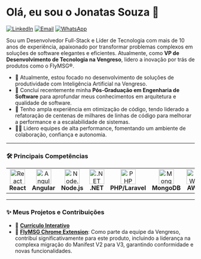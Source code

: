 # Olá, eu sou o Jonatas Souza 👋

<a href="https://www.linkedin.com/in/joonatassouza/"><img src="https://img.shields.io/badge/LinkedIn-0077B5?style=for-the-badge&logo=linkedin&logoColor=white" alt="LinkedIn"/></a>
<a href="mailto:jonatasfelipe2@hotmail.com"><img src="https://img.shields.io/badge/Email-0078D4?style=for-the-badge&logo=microsoft-outlook&logoColor=white" alt="Email"/></a>
<a href="https://wa.me/5545999295418" ><img src="https://img.shields.io/badge/WhatsApp-25D366?style=for-the-badge&logo=whatsapp&logoColor=white" alt="WhatsApp"/></a>

Sou um Desenvolvedor Full-Stack e Líder de Tecnologia com mais de 10 anos de experiência, apaixonado por transformar problemas complexos em soluções de software elegantes e eficientes. Atualmente, como **VP de Desenvolvimento de Tecnologia na Vengreso**, lidero a inovação por trás de produtos como o FlyMSG®.

- 🔭 Atualmente, estou focado no desenvolvimento de soluções de produtividade com Inteligência Artificial na Vengreso.
- 🌱 Concluí recentemente minha **Pós-Graduação em Engenharia de Software** para aprofundar meus conhecimentos em arquitetura e qualidade de software.
- 🚀 Tenho ampla experiência em otimização de código, tendo liderado a refatoração de centenas de milhares de linhas de código para melhorar a performance e a escalabilidade de sistemas.
- 👨‍💻 Lidero equipes de alta performance, fomentando um ambiente de colaboração, confiança e autonomia.

---

### 🛠️ Principais Competências

<table>
  <tr>
    <td align="center" width="120">
      <img src="https://cdn.jsdelivr.net/gh/devicons/devicon/icons/react/react-original.svg" width="40" height="40" alt="React" />
      <br><strong>React</strong>
    </td>
    <td align="center" width="120">
      <img src="https://cdn.jsdelivr.net/gh/devicons/devicon/icons/angularjs/angularjs-original.svg" width="40" height="40" alt="Angular" />
      <br><strong>Angular</strong>
    </td>
    <td align="center" width="120">
      <img src="https://cdn.jsdelivr.net/gh/devicons/devicon/icons/nodejs/nodejs-original.svg" width="40" height="40" alt="Node.js" />
      <br><strong>Node.js</strong>
    </td>
    <td align="center" width="120">
      <img src="https://cdn.jsdelivr.net/gh/devicons/devicon/icons/dotnetcore/dotnetcore-original.svg" width="40" height="40" alt=".NET" />
      <br><strong>.NET</strong>
    </td>
    <td align="center" width="120">
      <img src="https://cdn.jsdelivr.net/gh/devicons/devicon/icons/php/php-original.svg" width="40" height="40" alt="PHP" />
      <br><strong>PHP/Laravel</strong>
    </td>
    <td align="center" width="120">
      <img src="https://cdn.jsdelivr.net/gh/devicons/devicon/icons/mongodb/mongodb-original.svg" width="40" height="40" alt="MongoDB" />
      <br><strong>MongoDB</strong>
    </td>
     <td align="center" width="120">
      <img src="https://static.cdnlogo.com/logos/a/19/aws.svg" width="40" height="40" alt="AWS" />
      <br><strong>AWS</strong>
    </td>
  </tr>
</table>

---

### ✨ Meus Projetos e Contribuições

- 📄 **[Currículo Interativo](https://joonatassouza.github.io/)**
- 🚀 **[FlyMSG Chrome Extension](https://chromewebstore.google.com/detail/flymsg-ai-writing-grammar/giidlnpcdhcldhfccdhkaicefhpokghc?hl=en&authuser=0)**: Como parte da equipe da Vengreso, contribuí significativamente para este produto, incluindo a liderança na complexa migração do Manifest V2 para V3, garantindo conformidade e novas funcionalidades.

